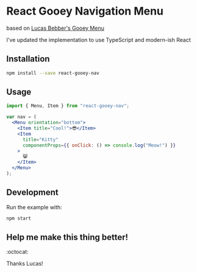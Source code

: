 # React Gooey Navigation Menu

based on [Lucas Bebber's Gooey Menu](http://codepen.io/lbebber/pen/rawQKR)

I've updated the implementation to use TypeScript and modern-ish React

## Installation

```bash
npm install --save react-gooey-nav
```

## Usage

```jsx
import { Menu, Item } from "react-gooey-nav";

var nav = (
  <Menu orientation="bottom">
    <Item title="Cool!">😎</Item>
    <Item
      title="Kitty"
      componentProps={{ onClick: () => console.log("Meow!") }}
    >
      😸
    </Item>
  </Menu>
);
```

## Development

Run the example with:

```bash
npm start
```

## Help me make this thing better!

:octocat:

Thanks Lucas!
